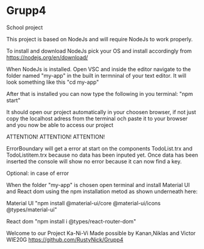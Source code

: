 # Grupp4
School project

This project is based on NodeJs and will require NodeJs to work properly.

To install and download NodeJs pick your OS and install accordingly from https://nodejs.org/en/download/

When NodeJs is installed.
Open VSC and inside the editor navigate to the folder named "my-app" in the built in termninal of your text editor.
It will look something like this "cd my-app"

After that is installed you can now type the following in you terminal:
"npm start" 

It should open our project automatically in your choosen browser,
if not just copy the localhost adress from the terminal och paste it to your browser and you now be able to access our project

ATTENTION! ATTENTION! ATTENTION!

ErrorBoundary will get a error at start on the components TodoList.trx and TodoListitem.trx because no data has been inputed yet. Once data has been inserted the console will show no error because it can now find a key.

Optional: in case of error

When the folder "my-app" is chosen open terminal and install Material UI and React dom
using the npm installation metod as shown underneath here:

Material UI
"npm install @material-ui/core @material-ui/icons @types/material-ui"

React dom
"npm install i @types/react-router-dom"

Welcome to our Project Ka-Ni-Vi
Made possible by Kanan,Niklas and Victor WIE20G
https://github.com/RustyNick/Grupp4
